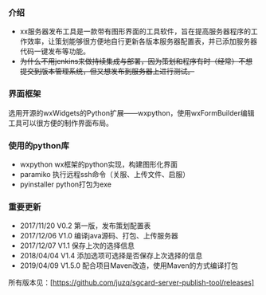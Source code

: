 ### 介绍
* xx服务器发布工具是一款带有图形界面的工具软件，旨在提高服务器程序的工作效率，让策划能够很方便地自行更新各版本服务器配置表，并已添加服务器代码一键发布等功能。
* ~~为什么不用jenkins来做持续集成与部署，因为策划和程序有时（经常）不想提交到版本管理系统，但又想发布到服务器上进行测试。~~

### 界面框架
选用开源的wxWidgets的Python扩展——wxpython，使用wxFormBuilder编辑工具可以很方便的制作界面布局。
 
 ### 使用的python库
* wxpython wx框架的python实现，构建图形化界面
* paramiko 执行远程ssh命令（关服、上传文件、启服）
* pyinstaller python打包为exe

### 重要更新
* 2017/11/20 V0.2 第一版，发布策划配置表
* 2017/12/06 V1.0 编译java源码、打包、上传服务器
* 2017/12/07 V1.1 保存上次的选择信息
* 2018/04/04 V1.4 添加选项可选择是否保存上次选择的信息
* 2019/04/09 V1.5.0 配合项目Maven改造，使用Maven的方式编译打包

所有版本见：[https://github.com/juzq/sgcard-server-publish-tool/releases]